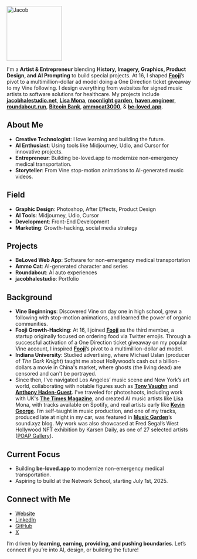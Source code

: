 <img src="https://avatars.githubusercontent.com/u/94732917?v=4" alt="Jacob" width="150" height="150">

I'm a **Artist & Entrepreneur** blending **History, Imagery, Graphics, Product Design, and AI Prompting** to build special projects. At 16, I shaped [**Fooji**](https://fooji.com/)’s pivot to a multimillion-dollar ad model doing a One Direction ticket giveaway to my Vine following. I design everything from websites for signed music artists to software solutions for healthcare. My projects include [**jacobhalestudio.net**](https://jacobhalestudio.net), [**Lisa Mona**](https://www.youtube.com/watch?v=0WxiY5idz-Q&list=OLAK5uy_k9Z0xjH9Dl3RkjzwKESBF3lQVsXwqDMGA), [**moonlight garden**](https://haven.engineer/moonlight-garden), [**haven.engineer**](https://haven.engineer), [**roundabout.run**](https://roundabout.run), [**Bitcoin Bank**](https://haven.engineer/bitcoinbank), [**ammocat3000**](https://ammocat3000.com), & [**be-loved.app**](http://be-loved.app/about).

## About Me

- **Creative Technologist**: I love learning and building the future.
- **AI Enthusiast**: Using tools like Midjourney, Udio, and Cursor for innovative projects.
- **Entrepreneur**: Building be-loved.app to modernize non-emergency medical transportation.
- **Storyteller**: From Vine stop-motion animations to AI-generated music videos.

## Field

- **Graphic Design**: Photoshop, After Effects, Product Design
- **AI Tools**: Midjourney, Udio, Cursor
- **Development**: Front-End Development
- **Marketing**: Growth-hacking, social media strategy

## Projects

- **BeLoved Web App**: Software for non-emergency medical transportation
- **Ammo Cat**: AI-generated character and series
- **Roundabout**: AI auto experiences
- **jacobhalestudio**: Portfolio

## Background

- **Vine Beginnings**: Discovered Vine on day one in high school, grew a following with stop-motion animations, and learned the power of organic communities.
- **Fooji Growth-Hacking**: At 16, I joined [**Fooji**](https://fooji.com/) as the third member, a startup originally focused on ordering food via Twitter emojis. Through a successful activation of a One Direction ticket giveaway on my popular Vine account, I inspired [**Fooji**](https://fooji.com/)’s pivot to a multimillion-dollar ad model.
- **Indiana University**: Studied advertising, where Michael Uslan (producer of *The Dark Knight*) taught me about Hollywood’s cash out a billion-dollars a movie in China's market, where ghosts (the living dead) are censored and can't be portrayed.
- Since then, I've navigated Los Angeles’ music scene and New York’s art world, collaborating with notable figures such as [**Tony Vaughn**](https://www.newarkhappening.com/blog/post/newark-native-tony-vaughn-receives-second-charles-lewis-tiffany-award-celebrated-as-master-class-am/) and [**Anthony Haden-Guest**](https://news.artnet.com/art-world/jean-michel-basquiat-death-542345). I've traveled for photoshoots, including work with UK's [**The Times Magazine**](https://pagesix.com/wp-content/uploads/sites/3/2022/05/IMG_37841-1.jpg), and created AI music artists like Lisa Mona, with tracks available on Spotify, and real artists early like [**Kevin George**](https://notion.online/when-youre-alone-by-kevin-george/). I’m self-taught in music production, and one of my tracks, produced late at night in my car, was featured in [**Music Garden**](https://www.sound.xyz/0x3e882b64b26a9351e7312e40649a43947b38091f/post/b899bfca-1719-4fbf-8e92-748af6b2ef04)’s sound.xyz blog. My work was also showcased at Fred Segal’s West Hollywood NFT exhibition by Karsen Daily, as one of 27 selected artists ([POAP Gallery](https://27times.xyz/)).

## Current Focus

- Building **be-loved.app** to modernize non-emergency medical transportation.
- Aspiring to build at the Network School, starting July 1st, 2025.

## Connect with Me

- [Website](https://jacobhalestudio.net)
- [LinkedIn](https://www.linkedin.com/in/jacobhalestudio)
- [GitHub](https://github.com/sailorjacob)
- [X](https://x.com/killmefxster)

I’m driven by **learning, earning, providing, and pushing boundaries**. Let’s connect if you’re into AI, design, or building the future!
